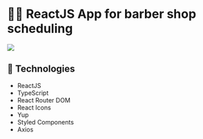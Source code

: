 
# 💇‍♂️ ReactJS App for barber shop scheduling


<img src="https://camo.githubusercontent.com/3759438ad827fcb5e5e5793ebc715a48bc98dc5df537f732c033c094adaf17a7/68747470733a2f2f7265732e636c6f7564696e6172792e636f6d2f656c6961736763662f696d6167652f75706c6f61642f76313538383831313231332f476f4261726265722f4b6170747572655f323032302d30352d30365f61745f32312e32352e32365f74696a6e6c352e676966"/>

## 🚀 Technologies

- ReactJS
- TypeScript
- React Router DOM
- React Icons
- Yup
- Styled Components
- Axios
